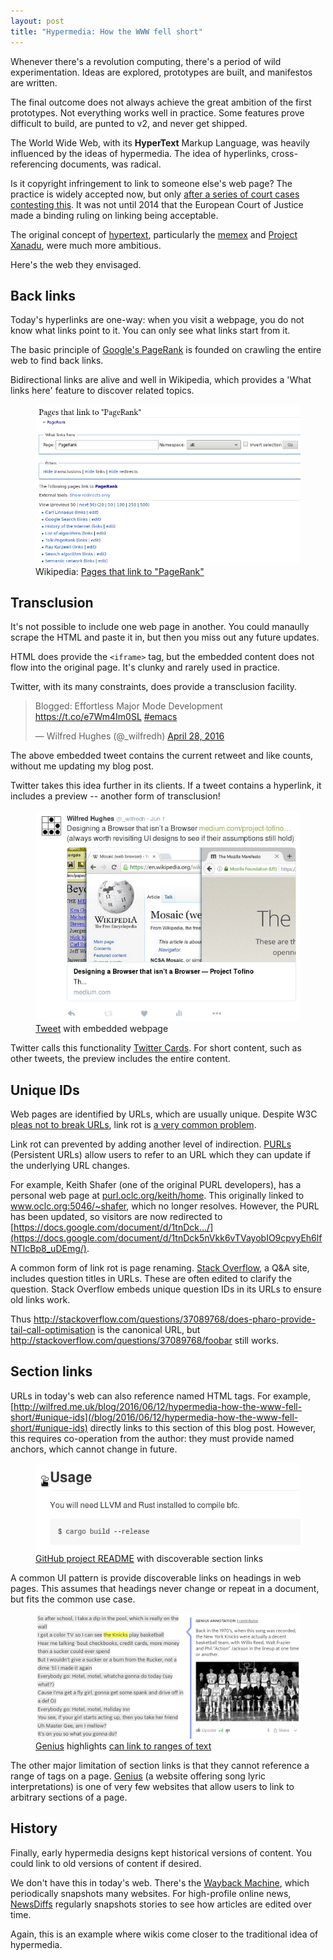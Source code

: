 ```yaml
--- 
layout: post
title: "Hypermedia: How the WWW fell short"
---
```


Whenever there's a revolution computing, there's a period of wild
experimentation. Ideas are explored, prototypes are built, and
manifestos are written.

The final outcome does not always achieve the great ambition of the
first prototypes. Not everything works well in practice. Some features
prove difficult to build, are punted to v2, and never get shipped.

The World Wide Web, with its **HyperText** Markup Language, was
heavily influenced by the ideas of hypermedia. The idea of hyperlinks,
cross-referencing documents, was radical.

Is it copyright infringement to link to someone else's web page? The
practice is widely accepted now, but only
[after a series of court cases contesting this](https://en.wikipedia.org/wiki/Copyright_aspects_of_hyperlinking_and_framing#History_of_copyright_litigation_in_field). It
was not until 2014 that the European Court of Justice made a binding
ruling on linking being acceptable.

The original concept of
[hypertext](https://en.wikipedia.org/wiki/Hypertext), particularly the
[memex](https://en.wikipedia.org/wiki/Memex) and
[Project Xanadu](https://en.wikipedia.org/wiki/Project_Xanadu), were
much more ambitious.

Here's the web they envisaged.

## Back links

Today's hyperlinks are one-way: when you visit a webpage, you do not
know what links point to it. You can only see what links start from
it.

The basic principle of
[Google's PageRank](https://en.wikipedia.org/wiki/PageRank) is founded
on crawling the entire web to find back links.

Bidirectional links are alive and well in Wikipedia, which provides a
'What links here' feature to discover related topics.

<figure>
<img src="/assets/what_links_here_small.png">
<figcaption>
Wikipedia: <a
href="https://en.wikipedia.org/wiki/Special:WhatLinksHere/PageRank">Pages
that link to "PageRank"</a>
</figcaption>
</figure>

## Transclusion

It's not possible to include one web page in another. You could
manaully scrape the HTML and paste it in, but then you miss out any
future updates.

HTML does provide the `<iframe>` tag, but the embedded content does
not flow into the original page. It's clunky and rarely used in
practice.

Twitter, with its many constraints, does provide a transclusion
facility.

<blockquote class="twitter-tweet" data-lang="en"><p lang="en" dir="ltr">Blogged: Effortless Major Mode Development <a href="https://t.co/e7Wm4Im0SL">https://t.co/e7Wm4Im0SL</a> <a href="https://twitter.com/hashtag/emacs?src=hash">#emacs</a></p>&mdash; Wilfred Hughes (@_wilfredh) <a href="https://twitter.com/_wilfredh/status/725808793309831168">April 28, 2016</a></blockquote>
<script async src="//platform.twitter.com/widgets.js" charset="utf-8"></script>

The above embedded tweet contains the current retweet and like counts,
without me updating my blog post.

Twitter takes this idea further in its clients. If a tweet contains a
hyperlink, it includes a preview -- another form of transclusion!

<figure>
<img src="/assets/tweet_embed_url.png">
<figcaption>
<a
href="https://twitter.com/_wilfredh/status/738107117140344832">Tweet</a>
with embedded webpage
</figcaption>
</figure>

Twitter calls this functionality
[Twitter Cards](https://dev.twitter.com/cards/overview). For short
content, such as other tweets, the preview includes the entire content.

<a name="unique-ids"></a>

## Unique IDs

Web pages are identified by URLs, which are usually unique. Despite
W3C
[pleas not to break URLs](https://www.w3.org/Provider/Style/URI.html),
link rot is [a very common problem](https://weblock.io/report?id=all).

Link rot can prevented by adding another level of
indirection. [PURLs](https://purl.oclc.org/docs/) (Persistent URLs)
allow users to refer to an URL which they can update if the underlying
URL changes.

For example, Keith Shafer (one of the original PURL developers), has a
personal web page at
[purl.oclc.org/keith/home](http://purl.oclc.org/keith/home). This
originally linked to www.oclc.org:5046/~shafer, which no longer
resolves. However, the PURL has been updated, so visitors are now
redirected to
[https://docs.google.com/document/d/1tnDck.../](https://docs.google.com/document/d/1tnDck5nVkk6vTVayobIO9cpvyEh6lfNTIcBp8_uDEmg/).

A common form of link rot is page
renaming. [Stack Overflow](http://stackoverflow.com/), a Q&A site,
includes question titles in URLs. These are often edited to clarify
the question. Stack Overflow embeds unique question IDs in its URLs to ensure
old links work.

Thus
http://stackoverflow.com/questions/37089768/does-pharo-provide-tail-call-optimisation
is the canonical URL, but
http://stackoverflow.com/questions/37089768/foobar still works.

## Section links

URLs in today's web can also reference named HTML tags. For
example,
[http://wilfred.me.uk/blog/2016/06/12/hypermedia-how-the-www-fell-short/#unique-ids](/blog/2016/06/12/hypermedia-how-the-www-fell-short/#unique-ids)
directly links to this section of this blog post. However, this
requires co-operation from the author: they must provide named
anchors, which cannot change in future.

<figure>
<img src="/assets/github_anchor.png">
<figcaption>
<a
href="https://github.com/wilfred/bfc#usage">GitHub
project README</a>
with discoverable section links
</figcaption>
</figure>

A common UI pattern is provide discoverable links on headings in web
pages. This assumes that headings never change or repeat in a
document, but fits the common use case.

<figure>
<img src="/assets/genius_highlight.png">
<figcaption>
<a
href="http://genius.com/">Genius</a>
highlights <a href="http://genius.com/511238">can link to ranges of text</a>
</figcaption>
</figure>

The other major limitation of section links is that they cannot
reference a range of tags on a page. [Genius](http://genius.com/) (a
website offering song lyric interpretations) is one of very few
websites that allow users to link to arbitrary sections of a page.

## History

Finally, early hypermedia designs kept historical versions of
content. You could link to old versions of content if desired.

We don't have this in today's web. There's the
[Wayback Machine](https://archive.org/web/), which periodically
snapshots many websites. For high-profile online news,
[NewsDiffs](http://newsdiffs.org/) regularly snapshots stories to see
how articles are edited over time.

Again, this is an example where wikis come closer to the traditional
idea of hypermedia. 
